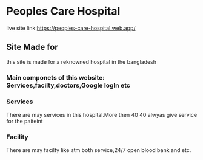 # Peoples Care Hospital

live site link:https://peoples-care-hospital.web.app/

## Site Made for

this  site is made for a reknowned hospital in the bangladesh

### Main componets of this website: Services,facilty,doctors,Google logIn etc



### Services

There are may services in this hospital.More then 40 40 alwyas give service for the paiteint

### Facility

There are may facilty like atm both service,24/7 open blood bank and etc.

